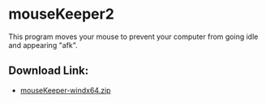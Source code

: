 # mouseKeeper2
 This program moves your mouse to prevent your computer from going idle and appearing "afk".
 
 ## Download Link:
 
 - [mouseKeeper-windx64.zip](https://downgit.github.io/#/home?url=https://github.com/michealTonegrave/mouseKeeper2/blob/windows-amd-64.exe/mousekeeperWinx64.zip)
 
